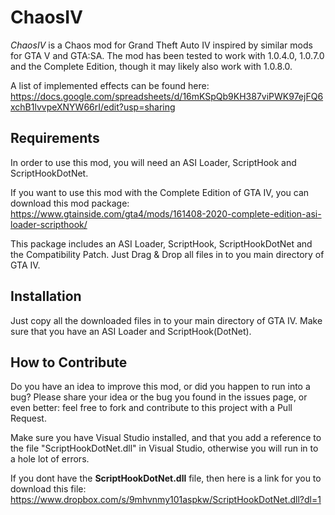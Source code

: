 # ChaosIV

*ChaosIV* is a Chaos mod for Grand Theft Auto IV inspired by similar mods for GTA V and GTA:SA.
The mod has been tested to work with 1.0.4.0, 1.0.7.0 and the Complete Edition, though it may likely also work with 1.0.8.0. 

A list of implemented effects can be found here: https://docs.google.com/spreadsheets/d/16mKSpQb9KH387viPWK97ejFQ6xchB1lvvpeXNYW66rI/edit?usp=sharing

## Requirements
In order to use this mod, you will need an ASI Loader, ScriptHook and ScriptHookDotNet.

If you want to use this mod with the Complete Edition of GTA IV, you can download this mod package: 
https://www.gtainside.com/gta4/mods/161408-2020-complete-edition-asi-loader-scripthook/

This package includes an ASI Loader, ScriptHook, ScriptHookDotNet and the Compatibility Patch. Just Drag & Drop all files in to you main directory of GTA IV.

## Installation
Just copy all the downloaded files in to your main directory of GTA IV.
Make sure that you have an ASI Loader and ScriptHook(DotNet).

## How to Contribute
Do you have an idea to improve this mod, or did you happen to run into a bug? Please share your idea or the bug you found in the issues page, or even better: feel free to fork and contribute to this project with a Pull Request.

Make sure you have Visual Studio installed, and that you add a reference to the file "ScriptHookDotNet.dll" in Visual Studio, otherwise you will run in to a hole lot of errors.

If you dont have the **ScriptHookDotNet.dll** file, then here is a link for you to download this file: https://www.dropbox.com/s/9mhvnmy101aspkw/ScriptHookDotNet.dll?dl=1
